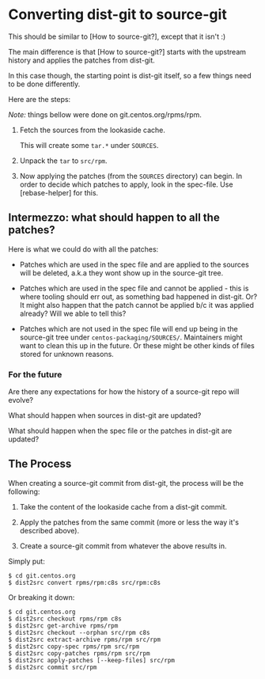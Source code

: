 # Converting dist-git to source-git

This should be similar to [How to source-git?], except that it isn't :)

The main difference is that [How to source-git?] starts with the upstream
history and applies the patches from dist-git.

In this case though, the starting point is dist-git itself, so a few things
need to be done differently.

Here are the steps:

*Note:* things bellow were done on git.centos.org/rpms/rpm.

1. Fetch the sources from the lookaside cache.

   This will create some `tar.*` under `SOURCES`.

2. Unpack the `tar` to `src/rpm`.

3. Now applying the patches (from the `SOURCES` directory) can begin. In order
   to decide which patches to apply, look in the spec-file. Use
   [rebase-helper] for this.

## Intermezzo: what should happen to all the patches?

Here is what we could do with all the patches:

- Patches which are used in the spec file and are applied to the sources will
  be deleted, a.k.a they wont show up in the source-git tree.

- Patches which are used in the spec file and cannot be applied - this is
  where tooling should err out, as something bad happened in dist-git. Or? It
  might also happen that the patch cannot be applied b/c it was applied
  already? Will we able to tell this?

- Patches which are not used in the spec file will end up being in the
  source-git tree under `centos-packaging/SOURCES/`. Maintainers might want to
  clean this up in the future. Or these might be other kinds of files stored
  for unknown reasons.

### For the future

Are there any expectations for how the history of a source-git repo will
evolve?

What should happen when sources in dist-git are updated?

What should happen when the spec file or the patches in dist-git are updated?

## The Process

When creating a source-git commit from dist-git, the process will be the
following:

1. Take the content of the lookaside cache from a dist-git commit.

2. Apply the patches from the same commit (more or less the way it's described
   above).

3. Create a source-git commit from whatever the above results in.

Simply put:

    $ cd git.centos.org
    $ dist2src convert rpms/rpm:c8s src/rpm:c8s

Or breaking it down:

    $ cd git.centos.org
    $ dist2src checkout rpms/rpm c8s
    $ dist2src get-archive rpms/rpm
    $ dist2src checkout --orphan src/rpm c8s
    $ dist2src extract-archive rpms/rpm src/rpm
    $ dist2src copy-spec rpms/rpm src/rpm
    $ dist2src copy-patches rpms/rpm src/rpm
    $ dist2src apply-patches [--keep-files] src/rpm
    $ dist2src commit src/rpm
